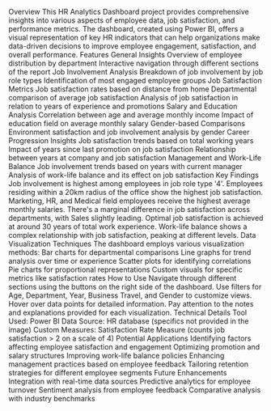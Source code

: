 Overview
This HR Analytics Dashboard project provides comprehensive insights into various aspects of employee data, job satisfaction, and performance metrics. The dashboard, created using Power BI, offers a visual representation of key HR indicators that can help organizations make data-driven decisions to improve employee engagement, satisfaction, and overall performance.
Features
General Insights
Overview of employee distribution by department
Interactive navigation through different sections of the report
Job Involvement Analysis
Breakdown of job involvement by job role types
Identification of most engaged employee groups
Job Satisfaction Metrics
Job satisfaction rates based on distance from home
Departmental comparison of average job satisfaction
Analysis of job satisfaction in relation to years of experience and promotions
Salary and Education Analysis
Correlation between age and average monthly income
Impact of education field on average monthly salary
Gender-based Comparisons
Environment satisfaction and job involvement analysis by gender
Career Progression Insights
Job satisfaction trends based on total working years
Impact of years since last promotion on job satisfaction
Relationship between years at company and job satisfaction
Management and Work-Life Balance
Job involvement trends based on years with current manager
Analysis of work-life balance and its effect on job satisfaction
Key Findings
Job involvement is highest among employees in job role type '4'.
Employees residing within a 20km radius of the office show the highest job satisfaction.
Marketing, HR, and Medical field employees receive the highest average monthly salaries.
There's a marginal difference in job satisfaction across departments, with Sales slightly leading.
Optimal job satisfaction is achieved at around 30 years of total work experience.
Work-life balance shows a complex relationship with job satisfaction, peaking at different levels.
Data Visualization Techniques
The dashboard employs various visualization methods:
Bar charts for departmental comparisons
Line graphs for trend analysis over time or experience
Scatter plots for identifying correlations
Pie charts for proportional representations
Custom visuals for specific metrics like satisfaction rates
How to Use
Navigate through different sections using the buttons on the right side of the dashboard.
Use filters for Age, Department, Year, Business Travel, and Gender to customize views.
Hover over data points for detailed information.
Pay attention to the notes and explanations provided for each visualization.
Technical Details
Tool Used: Power BI
Data Source: HR database (specifics not provided in the image)
Custom Measures: Satisfaction Rate Measure (counts job satisfaction > 2 on a scale of 4)
Potential Applications
Identifying factors affecting employee satisfaction and engagement
Optimizing promotion and salary structures
Improving work-life balance policies
Enhancing management practices based on employee feedback
Tailoring retention strategies for different employee segments
Future Enhancements
Integration with real-time data sources
Predictive analytics for employee turnover
Sentiment analysis from employee feedback
Comparative analysis with industry benchmarks

